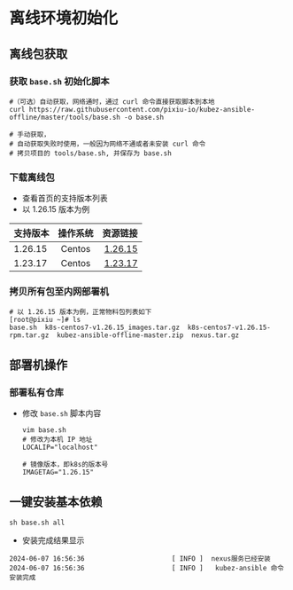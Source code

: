 # 离线环境初始化

## 离线包获取
### 获取 `base.sh` 初始化脚本
```shell
#（可选）自动获取，网络通时，通过 curl 命令直接获取脚本到本地
curl https://raw.githubusercontent.com/pixiu-io/kubez-ansible-offline/master/tools/base.sh -o base.sh

# 手动获取，
# 自动获取失败时使用，一般因为网络不通或者未安装 curl 命令
# 拷贝项目的 tools/base.sh, 并保存为 base.sh
```

### 下载离线包
- 查看首页的支持版本列表
- 以 1.26.15 版本为例

| 支持版本 | 操作系统 | 资源链接 |
| :---        |    :----:     |          ---: |
| 1.26.15     | Centos | [1.26.15](docs/install/resource.md)   |
| 1.23.17     | Centos  | [1.23.17](docs/install/resource.md)   |

### 拷贝所有包至内网部署机
```shell
# 以 1.26.15 版本为例，正常物料包列表如下
[root@pixiu ~]# ls
base.sh  k8s-centos7-v1.26.15_images.tar.gz  k8s-centos7-v1.26.15-rpm.tar.gz  kubez-ansible-offline-master.zip  nexus.tar.gz
```

## 部署机操作

### 部署私有仓库
- 修改 `base.sh` 脚本内容
  ```shell
  vim base.sh
  # 修改为本机 IP 地址
  LOCALIP="localhost"     
  
  # 镜像版本，即k8s的版本号
  IMAGETAG="1.26.15"
  ```

## 一键安装基本依赖
  ```shell
  sh base.sh all
  ```

- 安装完成结果显示
```shell
2024-06-07 16:56:36                      [ INFO ]  nexus服务已经安装
2024-06-07 16:56:36                      [ INFO ]   kubez-ansible 命令安装完成
```
